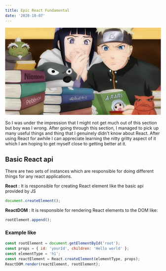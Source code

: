 ```yaml
---
title: Epic React Fundamental
date: '2020-10-07'
---
```


![study](./study.jpg)

So I was under the impression that I might not get much out of this section but boy was I wrong. After going through this section, I managed to pick up many useful things and thing that I genuinely didn't know about React. After using React for awhile I can appreciate learning the nitty gritty aspect of it which I am hoping to get myself close to getting better at it.

## Basic React api

There are two sets of instances which are responsible for doing different things for any react applications.

**React** : It is responsible for creating React element like the basic api provided by JS

```javascript
document.createElement();
```

**ReactDOM** : It is responsible for rendering React elements to the DOM like:

```javascript
rootElement.append();
```

### Example like

```javascript
const rootElement = document.getElementById('root');
const props = { id: 'yourId', children: 'Hello world' };
const elementType = 'h1';
const reactElement = React.createElement(elementType, props);
ReactDOM.render(reactElement, rootElement);
```
